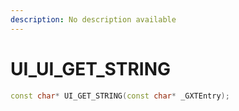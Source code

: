 ```yaml
---
description: No description available 
---
```


# UI\_UI_GET_STRING

```cpp
const char* UI_GET_STRING(const char* _GXTEntry);
```
